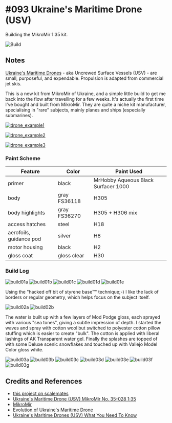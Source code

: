 # #093 Ukraine's Maritime Drone (USV)

Building the MikroMir 1:35 kit.

![Build](./assets/USV_build.jpg?raw=true)

## Notes

[Ukraine's Maritime Drones](http://www.hisutton.com/Ukraine-Maritime-Drones.html) - aka Uncrewed Surface Vessels (USV) -
are small, purposeful, and expendable. Propulsion is adapted from commercial jet skis.

This is a new kit from MikroMir of Ukraine, and a simple little build to get me back into the flow after travelling for a few weeks. It's actually the first time I've bought and built from MikroMir. They are quite a niche kit manufacturer, specialising in "rare" subjects, mainly planes and ships (especially submarines).

[![drone_example1](./assets/drone_example1.jpg)](https://www.aspistrategist.org.au/ukraines-drone-raid-on-russian-naval-base-was-tactically-innovative-but-not-revolutionary/)

[![drone_example2](./assets/drone_example2.jpg)](https://navyrecognition.com/index.php/naval-news/naval-news-archive/2022/september/12227-a-mysterious-ukrainian-naval-drone-discovered-off-crimea.html)

[![drone_example3](./assets/drone_example3.jpg)](http://www.hisutton.com/Ukraine-Maritime-Drones.html)

### Paint Scheme

| Feature                 | Color                | Paint Used |
|-------------------------|----------------------|------------|
| primer                  | black                | MrHobby Aqueous Black Surfacer 1000 |
| body                    | gray FS36118         | H305            |
| body highlights         | gray FS36270         | H305 + H306 mix |
| access hatches          | steel                | H18  |
| aerofoils, guidance pod | silver               | H8   |
| motor housing           | black                | H2   |
| gloss coat              | gloss clear          | H30  |

### Build Log

![build01a](./assets/build01a.jpg?raw=true)
![build01b](./assets/build01b.jpg?raw=true)
![build01c](./assets/build01c.jpg?raw=true)
![build01d](./assets/build01d.jpg?raw=true)
![build01e](./assets/build01e.jpg?raw=true)

Using the "hacked off bit of styrene base™" technique;-) I like the lack of borders or regular geometry, which helps focus on the subject itself.

![build02a](./assets/build02a.jpg?raw=true)
![build02b](./assets/build02b.jpg?raw=true)

The water is built up with a few layers of Mod Podge gloss, each sprayed with various "sea tones", giving a subtle impression of depth.
I started the waves and spray with cotton wool but switched to polyester cotton pillow stuffing which is easier to create "bulk".
The cotton is applied with liberal lashings of AK Transparent water gel. Finally the splashes are topped of with some Deluxe scenic snowflakes
and touched up with Vallejo Model Color gloss white.

![build03a](./assets/build03a.jpg?raw=true)
![build03b](./assets/build03b.jpg?raw=true)
![build03c](./assets/build03c.jpg?raw=true)
![build03d](./assets/build03d.jpg?raw=true)
![build03e](./assets/build03e.jpg?raw=true)
![build03f](./assets/build03f.jpg?raw=true)
![build03g](./assets/build03g.jpg?raw=true)

## Credits and References

* [this project on scalemates](https://www.scalemates.com/profiles/mate.php?id=74137&p=projects&project=153807)
* [Ukraine's Maritime Drone (USV) MikroMir No. 35-028 1:35](https://www.scalemates.com/kits/mikromir-35-028-ukraines-maritime-drone-usv--1481701)
* [MikroMir](http://mikro-mir.com/en/)
* [Evolution of Ukraine's Maritime Drone](http://www.hisutton.com/Ukraine-Maritime-Drones-Evolution.html)
* [Ukraine's Maritime Drones (USV) What You Need To Know](http://www.hisutton.com/Ukraine-Maritime-Drones.html)
